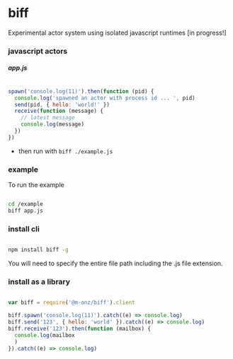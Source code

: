 
# biff

Experimental actor system using isolated javascript runtimes [in progress!]

### javascript actors

##### app.js

```js

spawn('console.log(11)').then(function (pid) {
  console.log('spawned an actor with process id ... ', pid)
  send(pid, { hello: 'world!' })
  receive(function (message) {
    // latest message
    console.log(message)
  })
})

```

* then run with ```biff ./example.js```


### example

To run the example

```sh

cd /example
biff app.js

```

### install cli

```sh

npm install biff -g

```
You will need to specify the entire file path including the .js file extension.

### install as a library

```js

var biff = require('@m-onz/biff').client

biff.spawn('console.log(11)').catch((e) => console.log)
biff.send('123', { hello: 'world' }).catch((e) => console.log)
biff.receive('123').then(function (mailbox) {
  console.log(mailbox
  )
}).catch((e) => console.log)

```
